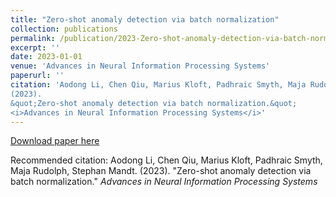```yaml
---
title: "Zero-shot anomaly detection via batch normalization"
collection: publications
permalink: /publication/2023-Zero-shot-anomaly-detection-via-batch-normalization
excerpt: ''
date: 2023-01-01
venue: 'Advances in Neural Information Processing Systems'
paperurl: ''
citation: 'Aodong Li, Chen Qiu, Marius Kloft, Padhraic Smyth, Maja Rudolph, Stephan Mandt.
(2023).
&quot;Zero-shot anomaly detection via batch normalization.&quot;
<i>Advances in Neural Information Processing Systems</i>'
---
```



[Download paper here]()

Recommended citation: Aodong Li, Chen Qiu, Marius Kloft, Padhraic Smyth, Maja Rudolph, Stephan Mandt.
(2023).
&quot;Zero-shot anomaly detection via batch normalization.&quot;
<i>Advances in Neural Information Processing Systems</i>